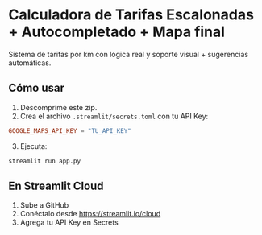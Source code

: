 # Calculadora de Tarifas Escalonadas + Autocompletado + Mapa final

Sistema de tarifas por km con lógica real y soporte visual + sugerencias automáticas.

## Cómo usar

1. Descomprime este zip.
2. Crea el archivo `.streamlit/secrets.toml` con tu API Key:
```toml
GOOGLE_MAPS_API_KEY = "TU_API_KEY"
```
3. Ejecuta:
```bash
streamlit run app.py
```

## En Streamlit Cloud

1. Sube a GitHub
2. Conéctalo desde https://streamlit.io/cloud
3. Agrega tu API Key en Secrets
